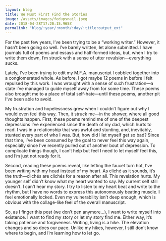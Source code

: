 ```yaml
---
layout: blog
title: We Must First Find the Stories
image: /assets/images/fedupsnail.jpeg
date: 2018-04-28T17:20:15.965Z
permalink: "blog/:year/:month/:day/:title:output_ext"
---
```


For the past few years, I’ve been trying to be a “working writer.” However, it hasn’t been going so well. I’ve barely written, let alone submitted. I have journals full of poems and essays and half-formed ideas, but, when I try to write them down, I’m struck with a sense of utter revulsion—everything sucks.

Lately, I’ve been trying to edit my M.F.A. manuscript I cobbled together into a conglomerated whole. As before, I got maybe 12 poems in before I felt repulsed by this work. I was wrought with a sense of such frustration—a state I’ve managed to guide myself away from for some time. These poems also brought me to a place of total self-hate—until these poems, another pit I’ve been able to avoid.

My frustration and hopelessness grew when I couldn’t figure out why I would even feel this way. Then, it struck me—in the shower, where all good thoughts happen. First, these poems remind me of one of the deepest depressions I’ve experienced since the death of my dad, which hurts to read. I was in a relationship that was awful and stunting, and, inevitably, stunted every part of who I was. But, how did I let myself get so bad? Since that time, I’ve been consumed by the goal to never feel this way again, especially since I’ve recently pulled out of another bout of depression. To complicate things though, I can’t help but feel I need to let myself feel this, and I’m just not ready for it.

Second, reading these poems reveal, like letting the faucet turn hot, I’ve been writing with my head instead of my heart. As cliché as it sounds, it’s the truth—clichés are clichés for a reason after all. This revelation hurts. My younger self didn’t know what my heart wanted to say. My current self still doesn’t. I can’t hear my story. I try to listen to my heart beat and write to the rhythm, but I have no words to express this autonomously beating muscle. I feel emotionally locked. Even my vulnerability isn’t deep enough, which is obvious with the collage-like feel of the overall manuscript.

So, as I finger this post (we don’t pen anymore…), I want to write myself into existence. I want to find my story or let my story find me. Either way, it’s taking patience and forgiveness. Writing, living is a hike. The elevation changes and so does our pace. Unlike my hikes, however, I still don’t know where to begin, and I’m learning how to let go.
